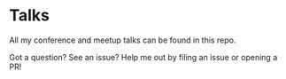 # Talks

All my conference and meetup talks can be found in this repo.

Got a question? See an issue? Help me out by filing an issue or opening a PR!
